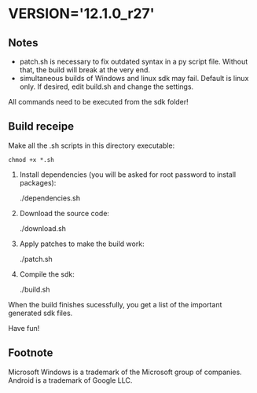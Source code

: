 VERSION='12.1.0_r27'
====================

Notes
-----

- patch.sh is necessary to fix outdated syntax in a py script file. Without that, the build will break at the very end.
- simultaneous builds of Windows and linux sdk may fail. Default is linux only. If desired, edit build.sh and change the settings.

All commands need to be executed from the sdk folder!

Build receipe
-------------

Make all the .sh scripts in this directory executable:

    chmod +x *.sh

1) Install dependencies (you will be asked for root password to install packages):

    ./dependencies.sh

2) Download the source code:

    ./download.sh

3) Apply patches to make the build work:

    ./patch.sh

4) Compile the sdk:

    ./build.sh

When the build finishes sucessfully, you get a list of the important generated sdk files.

Have fun!

Footnote
--------

Microsoft Windows is a trademark of the Microsoft group of companies. Android is a trademark of Google LLC.
